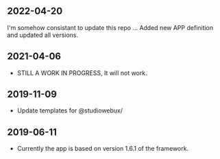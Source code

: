 ## 2022-04-20

I'm somehow consistant to update this repo ...
Added new APP definition and updated all versions.

## 2021-04-06

- STILL A WORK IN PROGRESS, It will not work.

## 2019-11-09

- Update templates for @studiowebux/

## 2019-06-11

- Currently the app is based on version 1.6.1 of the framework.
